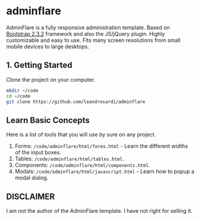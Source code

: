 # adminflare

AdminFlare is a fully responsive administration template. Based on [Bootstrap 2.3.2](https://getbootstrap.com/2.3.2/) framework and also the JS/jQuery plugin. Highly customizable and easy to use. Fits many screen resolutions from small mobile devices to large desktops.

## 1. Getting Started

Clone the project on your computer.

```bash
mkdir ~/code
cd ~/code
git clone https://github.com/leandrosardi/adminflare
```

## Learn Basic Concepts

Here is a list of tools that you will use by sure on any project.

1. Forms: `/code/adminflare/html/forms.html` - Learn the different widths of the input boxes.
2. Tables: `/code/adminflare/html/tables.html`.
3. Components: `/code/adminflare/html/components.html`.
4. Modals: `/code/adminflare/html/javascript.html` - Learn how to popup a modal dialog.

## DISCLAIMER 

I am not the author of the AdminFlare template. I have not right for selling it.